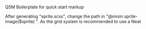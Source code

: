 QSM
Boilerplate for quick start markup

After generating "sprite.scss", change the path in "@mixin sprite-image($sprite) ".
As the grid system is recommended to use a Neat